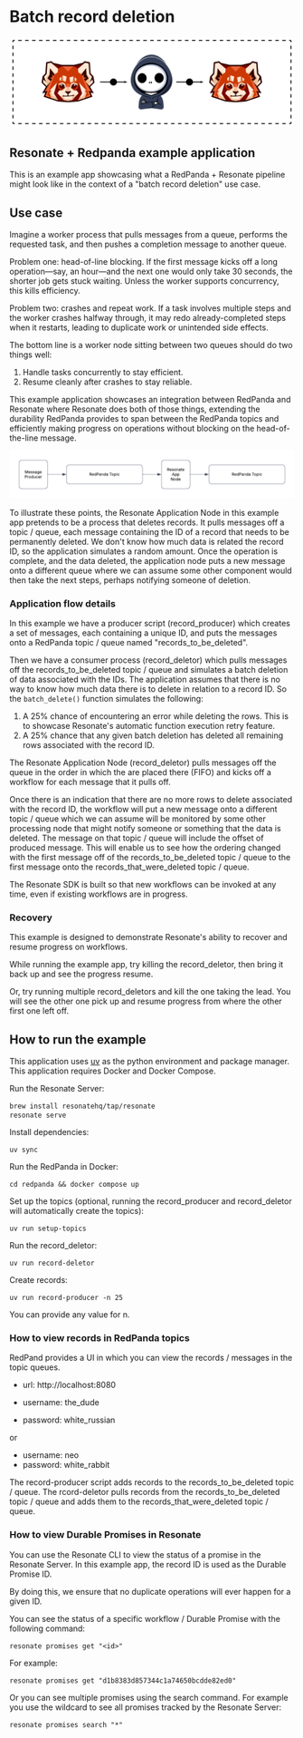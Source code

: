 # Batch record deletion

![RedPanda+Resonate header image](./static/redpanda-and-echo.png)

## Resonate + Redpanda example application

This is an example app showcasing what a RedPanda + Resonate pipeline might look like in the context of a "batch record deletion" use case.

## Use case

Imagine a worker process that pulls messages from a queue, performs the requested task, and then pushes a completion message to another queue.

Problem one: head-of-line blocking.
If the first message kicks off a long operation—say, an hour—and the next one would only take 30 seconds, the shorter job gets stuck waiting. Unless the worker supports concurrency, this kills efficiency.

Problem two: crashes and repeat work.
If a task involves multiple steps and the worker crashes halfway through, it may redo already-completed steps when it restarts, leading to duplicate work or unintended side effects.

The bottom line is a worker node sitting between two queues should do two things well:

1. Handle tasks concurrently to stay efficient.
2. Resume cleanly after crashes to stay reliable.

This example application showcases an integration between RedPanda and Resonate where Resonate does both of those things, extending the durability RedPanda provides to span between the RedPanda topics and efficiently making progress on operations without blocking on the head-of-the-line message.

![RedPanda+Resonate component diagram](./static/redpanda+resonate-component-diagram.png)

To illustrate these points, the Resonate Application Node in this example app pretends to be a process that deletes records. It pulls messages off a topic / queue, each message containing the ID of a record that needs to be permanently deleted. We don't know how much data is related the record ID, so the application simulates a random amount. Once the operation is complete, and the data deleted, the application node puts a new message onto a different queue where we can assume some other component would then take the next steps, perhaps notifying someone of deletion.

### Application flow details

In this example we have a producer script (record_producer) which creates a set of messages, each containing a unique ID, and puts the messages onto a RedPanda topic / queue named "records_to_be_deleted".

Then we have a consumer process (record_deletor) which pulls messages off the records_to_be_deleted topic / queue and simulates a batch deletion of data associated with the IDs. The application assumes that there is no way to know how much data there is to delete in relation to a record ID. So the `batch_delete()` function simulates the following:

1. A 25% chance of encountering an error while deleting the rows. This is to showcase Resonate's automatic function execution retry feature.
2. A 25% chance that any given batch deletion has deleted all remaining rows associated with the record ID.

The Resonate Application Node (record_deletor) pulls messages off the queue in the order in which the are placed there (FIFO) and kicks off a workflow for each message that it pulls off.

Once there is an indication that there are no more rows to delete associated with the record ID, the workflow will put a new message onto a different topic / queue which we can assume will be monitored by some other processing node that might notify someone or something that the data is deleted.
The message on that topic / queue will include the offset of produced message. This will enable us to see how the ordering changed with the first message off of the records_to_be_deleted topic / queue to the first message onto the records_that_were_deleted topic / queue.

The Resonate SDK is built so that new workflows can be invoked at any time, even if existing workflows are in progress.

### Recovery

This example is designed to demonstrate Resonate's ability to recover and resume progress on workflows.

While running the example app, try killing the record_deletor, then bring it back up and see the progress resume.

Or, try running multiple record_deletors and kill the one taking the lead. You will see the other one pick up and resume progress from where the other first one left off.

## How to run the example

This application uses [uv](https://docs.astral.sh/uv/) as the python environment and package manager.
This application requires Docker and Docker Compose.

Run the Resonate Server:

```shell
brew install resonatehq/tap/resonate
resonate serve
```

Install dependencies:

```shell
uv sync
```

Run the RedPanda in Docker:

```shell
cd redpanda && docker compose up
```

Set up the topics (optional, running the record_producer and record_deletor will automatically create the topics):

```shell
uv run setup-topics
```

Run the record_deletor:

```shell
uv run record-deletor
```

Create records:

```shell
uv run record-producer -n 25
```

You can provide any value for n.

### How to view records in RedPanda topics

RedPand provides a UI in which you can view the records / messages in the topic queues.

- url: http://localhost:8080

- username: the_dude
- password: white_russian

or

- username: neo
- password: white_rabbit

The record-producer script adds records to the records_to_be_deleted topic / queue.
The rcord-deletor pulls records from the records_to_be_deleted topic / queue and adds them to the records_that_were_deleted topic / queue.

### How to view Durable Promises in Resonate

You can use the Resonate CLI to view the status of a promise in the Resonate Server.
In this example app, the record ID is used as the Durable Promise ID.

By doing this, we ensure that no duplicate operations will ever happen for a given ID.

You can see the status of a specific workflow / Durable Promise with the following command:

```shell
resonate promises get "<id>"
```

For example:

```shell
resonate promises get "d1b8383d857344c1a74650bcdde82ed0"
```

Or you can see multiple promises using the search command. For example you use the wildcard to see all promises tracked by the Resonate Server:

```shell
resonate promises search "*"
```
